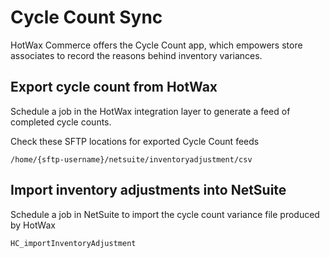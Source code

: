 # Cycle Count Sync

HotWax Commerce offers the Cycle Count app, which empowers store associates to record the reasons behind inventory variances.

## Export cycle count from HotWax
Schedule a job in the HotWax integration layer to generate a feed of completed cycle counts.

Check these SFTP locations for exported Cycle Count feeds
```
/home/{sftp-username}/netsuite/inventoryadjustment/csv
```

## Import inventory adjustments into NetSuite
Schedule a job in NetSuite to import the cycle count variance file produced by HotWax
```
HC_importInventoryAdjustment
```
